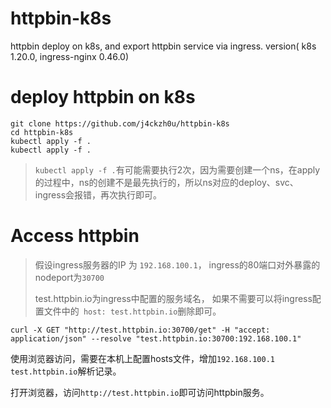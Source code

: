 # httpbin-k8s
httpbin deploy on k8s, and export httpbin service via ingress.  version( k8s 1.20.0, ingress-nginx 0.46.0)

# deploy httpbin on k8s

```
git clone https://github.com/j4ckzh0u/httpbin-k8s
cd httpbin-k8s
kubectl apply -f .
kubectl apply -f .
```

> `kubectl apply -f .`有可能需要执行2次，因为需要创建一个ns，在apply的过程中，ns的创建不是最先执行的，所以ns对应的deploy、svc、ingress会报错，再次执行即可。



# Access httpbin

> 假设ingress服务器的IP 为 `192.168.100.1`， ingress的80端口对外暴露的nodeport为`30700`
>
> test.httpbin.io为ingress中配置的服务域名， 如果不需要可以将ingress配置文件中的` host: test.httpbin.io`删除即可。

```
curl -X GET "http://test.httpbin.io:30700/get" -H "accept: application/json" --resolve "test.httpbin.io:30700:192.168.100.1"
```

使用浏览器访问，需要在本机上配置hosts文件，增加`192.168.100.1    test.httpbin.io`解析记录。

打开浏览器，访问`http://test.httpbin.io`即可访问httpbin服务。